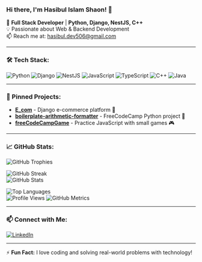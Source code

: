 ### Hi there, I'm Hasibul Islam Shaon! 👋

🚀 **Full Stack Developer** | **Python, Django, NestJS, C++**  
💡 Passionate about Web & Backend Development  
📫 Reach me at: hasibul.dev506@gmail.com  

---

### 🛠 Tech Stack:

![Python](https://img.shields.io/badge/Python-3776AB?style=for-the-badge&logo=python&logoColor=white)
![Django](https://img.shields.io/badge/Django-092E20?style=for-the-badge&logo=django&logoColor=white)
![NestJS](https://img.shields.io/badge/NestJS-E0234E?style=for-the-badge&logo=nestjs&logoColor=white)
![JavaScript](https://img.shields.io/badge/JavaScript-F7DF1E?style=for-the-badge&logo=javascript&logoColor=black)
![TypeScript](https://img.shields.io/badge/TypeScript-007ACC?style=for-the-badge&logo=typescript&logoColor=white)
![C++](https://img.shields.io/badge/C++-00599C?style=for-the-badge&logo=c%2B%2B&logoColor=white)
![Java](https://img.shields.io/badge/Java-007396?style=for-the-badge&logo=java&logoColor=white)

---

### 📌 Pinned Projects:

- [**E_com**](https://github.com/hasibulislamshaon/E_com) - Django e-commerce platform 🛒
- [**boilerplate-arithmetic-formatter**](https://github.com/hasibulislamshaon/boilerplate-arithmetic-formatter) - FreeCodeCamp Python project 🔢
- [**freeCodeCampGame**](https://github.com/hasibulislamshaon/freeCodeCampGame) - Practice JavaScript with small games 🎮

---

### 📈 GitHub Stats:

![GitHub Trophies](https://github-profile-trophy.vercel.app/?username=hasibulislamshaon&theme=darkhub&no-frame=true&no-bg=true&margin-w=4)

![GitHub Streak](https://github-readme-streak-stats.herokuapp.com/?user=hasibulislamshaon&theme=dark)  
![GitHub Stats](https://github-readme-stats.vercel.app/api?username=hasibulislamshaon&show_icons=true&theme=dark) 

![Top Languages](https://github-readme-stats.vercel.app/api/top-langs/?username=hasibulislamshaon&layout=compact&theme=dark)  
![Profile Views](https://komarev.com/ghpvc/?username=hasibulislamshaon&color=blueviolet) ![GitHub Metrics](https://img.shields.io/github/followers/hasibulislamshaon?style=social)



---

### 📫 Connect with Me:

[![LinkedIn](https://img.shields.io/badge/LinkedIn-0A66C2?style=for-the-badge&logo=linkedin&logoColor=white)]([https://linkedin.com/in/your-profile](https://bd.linkedin.com/in/hasibul-islam-shaon-464b5a1b8))  

---

⚡ **Fun Fact:** I love coding and solving real-world problems with technology!

